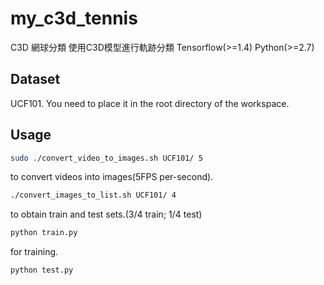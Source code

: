 # my_c3d_tennis

C3D 網球分類 使用C3D模型進行軌跡分類
Tensorflow(>=1.4)
Python(>=2.7)
## Dataset
UCF101. You need to place it in the root directory of the workspace.
## Usage
```Bash
sudo ./convert_video_to_images.sh UCF101/ 5
```
to convert videos into images(5FPS per-second).
```Bash
./convert_images_to_list.sh UCF101/ 4
```
to obtain train and test sets.(3/4 train; 1/4 test)
```Bash
python train.py
```
for training.
```Bash
python test.py
```
